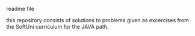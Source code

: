 readme file

this repository consists of solutions to problems given as excercises from the SoftUni curriculum for the JAVA path.
